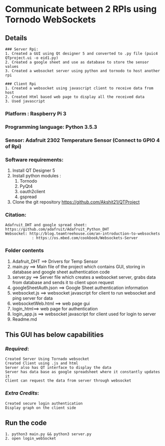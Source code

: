 # **Communicate between 2 RPIs using Tornodo WebSockets**



## Details
```
### Server Rpi:
1. Created a GUI using Qt designer 5 and converted to .py file (puic4 QTproject.ui -o eid1.py)
2. Created a google sheet and use as database to store the sensor values
3. Created a websocket server using python and tornodo to host another rpi

### Client Rpi
1. Created a websocket using javascript client to receive data from host
2. Created Html based web page to display all the received data
3. Used javascript
```

### Platform : Raspberry Pi 3
### Programming language: Python 3.5.3
### Sensor:  Adafruit 2302 Temperature Sensor (Connect to GPIO 4 of Rpi)
### Software requirements:
1. Install QT Designer 5
2. Install python modules :
	1. Tornodo
	2. PyQt4
	3. oauth2client
	4. gspread
3. Clone the git repository https://github.com/Akshit21/QTProject

### Citation: 
```
Adafruit_DHT and google spread sheet: https://github.com/adafruit/Adafruit_Python_DHT
Websocket: http://blog.teamtreehouse.com/an-introduction-to-websockets
			: https://os.mbed.com/cookbook/Websockets-Server 
```

### Folder contents
1. Adafruit_DHT ==> Drivers for Temp Sensor
2. main.py ==> Main file of the project which contains GUI, storing in database and google sheet authentication code
3. server.py ==> Server file which creates a websocket server, grabs data from database and sends it to client upon request
4. googleSheetAuth.json ==> Google Sheet authentication information
5. websocket.js ==> websocket javascript for client to run websocket and ping server for data
6. websocketWeb.html ==> web page gui
7. login_html==> web page for authentication
8. login_app.js ==> websocket javascript for client used for login to server
9. Readme.md

## This GUI has below capabilities
  ### *Required*:
	Created Server Using Tornado websocket
	Created Client using .js and html
	Server also has QT interface to display the data
	Server has data base as google spreadsheet where it constantly updates it
	Client can request the data from server through websocket
  
  ### *Extra Credits*:
	Created secure login authentication
	Display graph on the client side
	
## Run the code 
```
1. python3 main.py && python3 server.py
2. open login_webSocket
```


